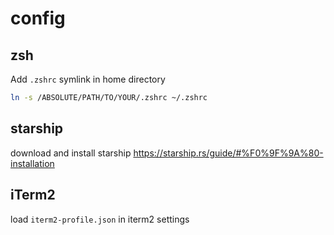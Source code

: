 # config

## zsh

Add `.zshrc` symlink in home directory

```sh
ln -s /ABSOLUTE/PATH/TO/YOUR/.zshrc ~/.zshrc
```

## starship

download and install starship <https://starship.rs/guide/#%F0%9F%9A%80-installation>

## iTerm2

load `iterm2-profile.json` in iterm2 settings
